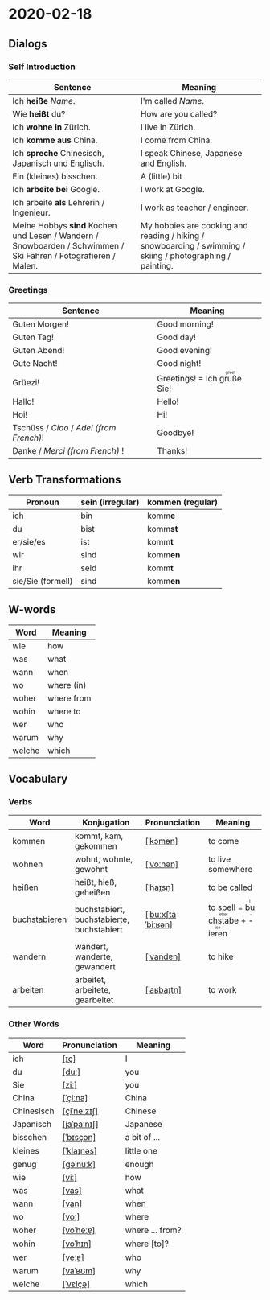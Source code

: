 # 2020-02-18

## Dialogs

### Self Introduction

| Sentence                                                     | Meaning                                                      |
| ------------------------------------------------------------ | ------------------------------------------------------------ |
| Ich **heiße** *Name*.                                        | I'm called *Name*.                                           |
| Wie **heißt** du?                                            | How are you called?                                          |
| Ich **wohne** **in** Zürich.                                 | I live in Zürich.                                            |
| Ich **komme** **aus** China.                                 | I come from China.                                           |
| Ich **spreche** Chinesisch, Japanisch und Englisch.          | I speak Chinese, Japanese and English.                       |
| Ein (kleines) bisschen.                                      | A (little) bit                                               |
| Ich **arbeite** **bei** Google.                              | I work at Google.                                            |
| Ich arbeite **als** Lehrerin / Ingenieur.                    | I work as teacher / engineer.                                |
| Meine Hobbys **sind** Kochen und Lesen / Wandern / Snowboarden / Schwimmen / Ski Fahren / Fotografieren / Malen. | My hobbies are cooking and reading / hiking / snowboarding / swimming / skiing / photographing / painting. |

### Greetings

| Sentence                                 | Meaning                                                |
| ---------------------------------------- | ------------------------------------------------------ |
| Guten Morgen!                            | Good morning!                                          |
| Guten Tag!                               | Good day!                                              |
| Guten Abend!                             | Good evening!                                          |
| Gute Nacht!                              | Good night!                                            |
| Grüezi!                                  | Greetings! = Ich <ruby>gruße<rt>greet</rt></ruby> Sie! |
| Hallo!                                   | Hello!                                                 |
| Hoi!                                     | Hi!                                                    |
| Tschüss / *Ciao* / *Adel (from French)*! | Goodbye!                                               |
| Danke / *Merci (from French)* !          | Thanks!                                                |

## Verb Transformations

| Pronoun           | sein (irregular) | komm**en** (regular) |
| ----------------- | ---------------- | -------------------- |
| ich               | bin              | komm**e**            |
| du                | bist             | komm**st**           |
| er/sie/es         | ist              | komm**t**            |
| wir               | sind             | komm**en**           |
| ihr               | seid             | komm**t**            |
| sie/Sie (formell) | sind             | komm**en**           |

## W-words

| Word   | Meaning    |
| ------ | ---------- |
| wie    | how        |
| was    | what       |
| wann   | when       |
| wo     | where (in) |
| woher  | where from |
| wohin  | where to   |
| wer    | who        |
| warum  | why        |
| welche | which      |

## Vocabulary

### Verbs

| Word          | Konjugation                               | Pronunciation                                                                   | Meaning                                                                             |
| ------------- | ----------------------------------------- | ------------------------------------------------------------------------------- | ----------------------------------------------------------------------------------- |
| kommen        | kommt, kam, gekommen                      | [[ˈkɔmən]](https://cdn.duden.de/_media_/audio/ID4111331_23791721.mp3)           | to come                                                                             |
| wohnen        | wohnt, wohnte, gewohnt                    | [[ˈvoːnən]](https://cdn.duden.de/_media_/audio/ID4112024_161392289.mp3)         | to live somewhere                                                                   |
| heißen        | heißt, hieß, geheißen                     | [[ˈhaɪ̯sn̩]](https://cdn.duden.de/_media_/audio/ID4111695_403590219.mp3)        | to be called                                                                        |
| buchstabieren | buchstabiert, buchstabierte, buchstabiert | [[ˌbuːxʃtaˈbiːʁən]](https://cdn.duden.de/_media_/audio/ID4117528_477073355.mp3) | to spell = <ruby>buchstabe<rt>letter</rt></ruby> + <ruby>-ieren<rt>-ise</rt></ruby> |
| wandern       | wandert, wanderte, gewandert              | [[ˈvandɐn]](https://cdn.duden.de/_media_/audio/ID4116349_457041469.mp3)         | to hike                                                                             |
| arbeiten      | arbeitet, arbeitete, gearbeitet           | [[ˈaʁbaɪ̯tn̩]](https://cdn.duden.de/_media_/audio/ID4111957_181980059.mp3)      | to work                                                                             |

### Other Words

| Word       | Pronunciation                                                                       | Meaning         |
| ---------- | ----------------------------------------------------------------------------------- | --------------- |
| ich        | [[ɪç]](https://cdn.duden.de/_media_/audio/ID4110789_408990785.mp3)                  | I               |
| du         | [[duː]](https://cdn.duden.de/_media_/audio/ID4106667_72990169.mp3)                  | you             |
| Sie        | [[ziː]](https://cdn.duden.de/_media_/audio/ID4113817_416400962.mp3)                 | you             |
| China      | [[ˈçiːna]](https://cdn.duden.de/_media_/audio/ID4116832_166090562.mp3)              | China           |
| Chinesisch | [[çiˈneːzɪʃ]](https://cdn.duden.de/_media_/audio/ID4112636_274046959.mp3)           | Chinese         |
| Japanisch  | [[jaˈpaːnɪʃ]](https://upload.wikimedia.org/wikipedia/commons/a/a0/De-Japanisch.ogg) | Japanese        |
| bisschen   | [[ˈbɪsçən]](https://cdn.duden.de/_media_/audio/ID4117202_406183566.mp3)             | a bit of ...    |
| kleines    | [[ˈklaɪ̯nəs]](https://upload.wikimedia.org/wikipedia/commons/a/ad/De-kleines.ogg)   | little one      |
| genug      | [[ɡəˈnuːk]](https://cdn.duden.de/_media_/audio/ID4111600_233821106.mp3)             | enough          |
| wie        | [[viː]](https://cdn.duden.de/_media_/audio/ID4112247_188871001.mp3)                 | how             |
| was        | [[vas]](https://cdn.duden.de/_media_/audio/ID4108087_169239916.mp3)                 | what            |
| wann       | [[van]](https://cdn.duden.de/_media_/audio/ID4115453_516012268.mp3)                 | when            |
| wo         | [[voː]](https://cdn.duden.de/_media_/audio/ID4112236_189466343.mp3)                 | where           |
| woher      | [[voˈheːɐ̯]](https://cdn.duden.de/_media_/audio/ID4117105_326491312.mp3)            | where ... from? |
| wohin      | [[voˈhɪn]](https://cdn.duden.de/_media_/audio/ID4114255_374151900.mp3)              | where [to]?     |
| wer        | [[veːɐ̯]](https://cdn.duden.de/_media_/audio/ID4108115_534510387.mp3)               | who             |
| warum      | [[vaˈʁʊm]](https://cdn.duden.de/_media_/audio/ID4115043_119637869.mp3)              | why             |
| welche     | [[ˈvɛlçə]](https://upload.wikimedia.org/wikipedia/commons/4/4b/De-welche.ogg)       | which           |
